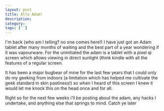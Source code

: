 ```yaml
---
layout: post
title: Allo Adam!
description: 
category:
tags: ['']
---
```


I'm back (who am I telling? no one comes here!) I have just got an Adam tablet after many months of waiting and the best part of a year wondering if it was vapourware. For the uninitiated the adam is a tablet with a pixel qi screen which allows viewing in direct sunlight (think kindle with all the features of a regular screen. 

It has been a major bugbear of mine for the last few years that I could only do my geeking from indoors (a limitation which has helped me cultivate the geek standard in skin pastiness!) so when I heard of this screen I knew it would let me knock this on the head once and for all.

Right so for the next few weeks i'll be posting about the adam, any hacks I undertake, and anything else that springs to mind.
Catch ye later